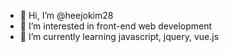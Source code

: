 - 👋 Hi, I’m @heejokim28
- 👀 I’m interested in front-end web development
- 🌱 I’m currently learning javascript, jquery, vue.js 

<!---
heejokim28/heejokim28 is a ✨ special ✨ repository because its `README.md` (this file) appears on your GitHub profile.
You can click the Preview link to take a look at your changes.
--->
